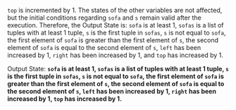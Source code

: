 `top` is incremented by 1. The states of the other variables are not affected, but the initial conditions regarding `sofa` and `s` remain valid after the execution. Therefore, the Output State is: `sofa` is at least 1, `sofas` is a list of tuples with at least 1 tuple, `s` is the first tuple in `sofas`, `s` is not equal to `sofa`, the first element of `sofa` is greater than the first element of `s`, the second element of `sofa` is equal to the second element of `s`, `left` has been increased by 1, `right` has been increased by 1, and `top` has increased by 1.

Output State: **`sofa` is at least 1, `sofas` is a list of tuples with at least 1 tuple, `s` is the first tuple in `sofas`, `s` is not equal to `sofa`, the first element of `sofa` is greater than the first element of `s`, the second element of `sofa` is equal to the second element of `s`, `left` has been increased by 1, `right` has been increased by 1, `top` has increased by 1.**